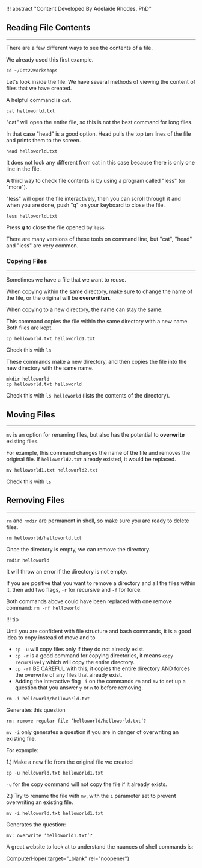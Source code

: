 !!! abstract "Content Developed By Adelaide Rhodes, PhD"

## Reading File Contents
---------------------------

There are a few different ways to see the contents of a file.

We already used this first example.

```
cd ~/Oct22Workshops
```

Let's look inside the file. We have several methods of viewing the content of files that we have created.

A helpful command is `cat`.

```
cat helloworld.txt
```

"cat" will open the entire file, so this is not the best command for long files.

In that case "head" is a good option. Head pulls the top ten lines of the file and prints them to the screen.

```
head helloworld.txt
```

It does not look any different from cat in this case because there is only one line in the file.

A third way to check file contents is by using a program called "less" (or "more").

"less" will open the file interactively, then you can scroll through it and when you are done, push "q" on your keyboard to close the file.

```
less helloworld.txt
```

Press ***q*** to close the file opened by `less`

There are many versions of these tools on command line, but "cat", "head" and "less" are very common.


### Copying Files
------------------

Sometimes we have a file that we want to reuse.

When copying within the same directory, make sure to change the name of the file, or the original will be **overwritten**.

When copying to a new directory, the name can stay the same.

This command copies the file within the same directory with a new name. Both files are kept.

```
cp helloworld.txt helloworld1.txt
```
Check this with `ls`

These commands make a new directory, and then copies the file into the new directory with the same name.

```
mkdir helloworld
cp helloworld.txt helloworld
```

Check this with `ls helloworld` (lists the contents of the directory).

## Moving Files
---------------------------

`mv` is an option for renaming files, but also has the potential to **overwrite** existing files.

For example, this command changes the name of the file and removes the original file. If `helloworld2.txt` already existed, it would be replaced.

```
mv helloworld1.txt helloworld2.txt
```

Check this with `ls`

## Removing Files
---------------------------

`rm` and `rmdir` are permanent in shell, so make sure you are ready to delete files.

```
rm helloworld/helloworld.txt
```

Once the directory is empty, we can remove the directory.

```
rmdir helloworld
```

It will throw an error if the directory is not empty.

If you are positive that you want to remove a directory and all the files within it, then add two flags, `-r` for recursive and `-f` for force.

Both commands above could have been replaced with one remove command: `rm -rf helloworld`

!!! tip

  Until you are confident with file structure and bash commands, it is a good idea to copy instead of move and to 
  * `cp -u` will copy files only if they do not already exist.
  * `cp -r` is a good command for copying directories, it means `copy recursively` which will copy the entire directory.
  * `cp -rf` BE CAREFUL with this, it copies the entire directory AND forces the overwrite of any files that already exist.
  * Adding the interactive flag `-i` on the commands `rm` and `mv` to set up a question that you answer `y` or `n` to before removing.


```
rm -i helloworld/helloworld.txt
```

Generates this question
```
rm: remove regular file ‘helloworld/helloworld.txt’?
```

`mv -i` only generates a question if you are in danger of overwriting an existing file.

For example:

1.) Make a new file from the original file we created

```
cp -u helloworld.txt helloworld1.txt
```
`-u` for the copy command will not copy the file if it already exists.

2.) Try to rename the file with `mv`, with the `i` parameter set to prevent overwriting an existing file.

```
mv -i helloworld.txt helloworld1.txt
```
Generates the question:

```
mv: overwrite ‘helloworld1.txt’?
```

A great website to look at to understand the nuances of shell commands is:

[ComputerHope](https://www.computerhope.com/unix.htm){:target="_blank" rel="noopener"}



